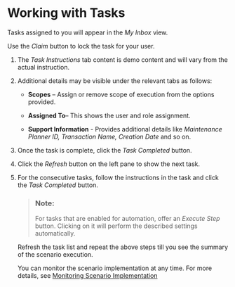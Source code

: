 <!-- loio3da3577b2b0142e6a0c2a2110f8bd437 -->

# Working with Tasks

Tasks assigned to you will appear in the *My Inbox* view.

Use the *Claim* button to lock the task for your user.

1.  The *Task Instructions* tab content is demo content and will vary from the actual instruction.

2.  Additional details may be visible under the relevant tabs as follows:

    -   **Scopes** – Assign or remove scope of execution from the options provided.

    -   **Assigned To**– This shows the user and role assignment.

    -   **Support Information** - Provides additional details like *Maintenance Planner ID, Transaction Name, Creation Date* and so on.


3.  Once the task is complete, click the *Task Completed* button.

4.  Click the *Refresh* button on the left pane to show the next task.

5.  For the consecutive tasks, follow the instructions in the task and click the *Task Completed* button.

    > ### Note:  
    > For tasks that are enabled for automation, offer an *Execute Step* button. Clicking on it will perform the described settings automatically.

    Refresh the task list and repeat the above steps till you see the summary of the scenario execution.

    You can monitor the scenario implementation at any time. For more details, see [Monitoring Scenario Implementation](monitoring-scenario-implementation-f8daffa.md)


